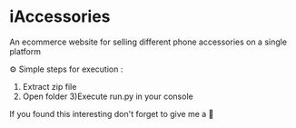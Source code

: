 # iAccessories
An ecommerce website for selling different phone accessories on a single platform 

⚙️ Simple steps for execution :
1) Extract zip file
2) Open folder 
3)Execute run.py in your console

If you found this interesting don't forget to give me a 🌟
